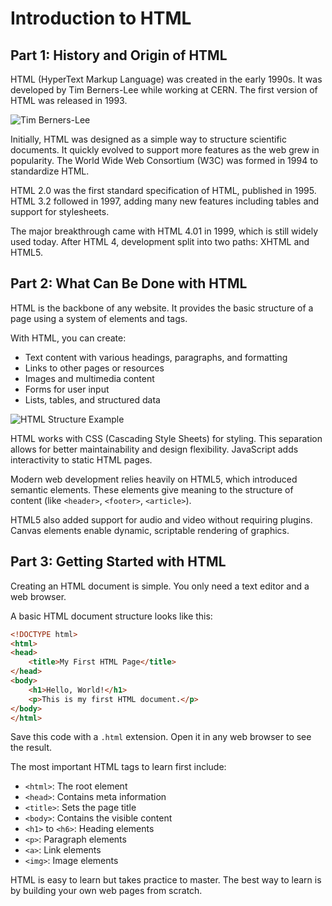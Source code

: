 # Introduction to HTML

## Part 1: History and Origin of HTML

HTML (HyperText Markup Language) was created in the early 1990s. It was developed by Tim Berners-Lee while working at CERN. The first version of HTML was released in 1993.

![Tim Berners-Lee](https://example.com/tim-berners-lee.jpg)

Initially, HTML was designed as a simple way to structure scientific documents. It quickly evolved to support more features as the web grew in popularity. The World Wide Web Consortium (W3C) was formed in 1994 to standardize HTML.

HTML 2.0 was the first standard specification of HTML, published in 1995. HTML 3.2 followed in 1997, adding many new features including tables and support for stylesheets.

The major breakthrough came with HTML 4.01 in 1999, which is still widely used today. After HTML 4, development split into two paths: XHTML and HTML5.

## Part 2: What Can Be Done with HTML

HTML is the backbone of any website. It provides the basic structure of a page using a system of elements and tags.

With HTML, you can create:
- Text content with various headings, paragraphs, and formatting
- Links to other pages or resources
- Images and multimedia content
- Forms for user input
- Lists, tables, and structured data

![HTML Structure Example](https://example.com/html-structure.jpg)

HTML works with CSS (Cascading Style Sheets) for styling. This separation allows for better maintainability and design flexibility. JavaScript adds interactivity to static HTML pages.

Modern web development relies heavily on HTML5, which introduced semantic elements. These elements give meaning to the structure of content (like `<header>`, `<footer>`, `<article>`).

HTML5 also added support for audio and video without requiring plugins. Canvas elements enable dynamic, scriptable rendering of graphics.

## Part 3: Getting Started with HTML

Creating an HTML document is simple. You only need a text editor and a web browser.

A basic HTML document structure looks like this:

```html
<!DOCTYPE html>
<html>
<head>
    <title>My First HTML Page</title>
</head>
<body>
    <h1>Hello, World!</h1>
    <p>This is my first HTML document.</p>
</body>
</html>
```

Save this code with a `.html` extension. Open it in any web browser to see the result.

The most important HTML tags to learn first include:
- `<html>`: The root element
- `<head>`: Contains meta information
- `<title>`: Sets the page title
- `<body>`: Contains the visible content
- `<h1>` to `<h6>`: Heading elements
- `<p>`: Paragraph elements
- `<a>`: Link elements
- `<img>`: Image elements

HTML is easy to learn but takes practice to master. The best way to learn is by building your own web pages from scratch.
